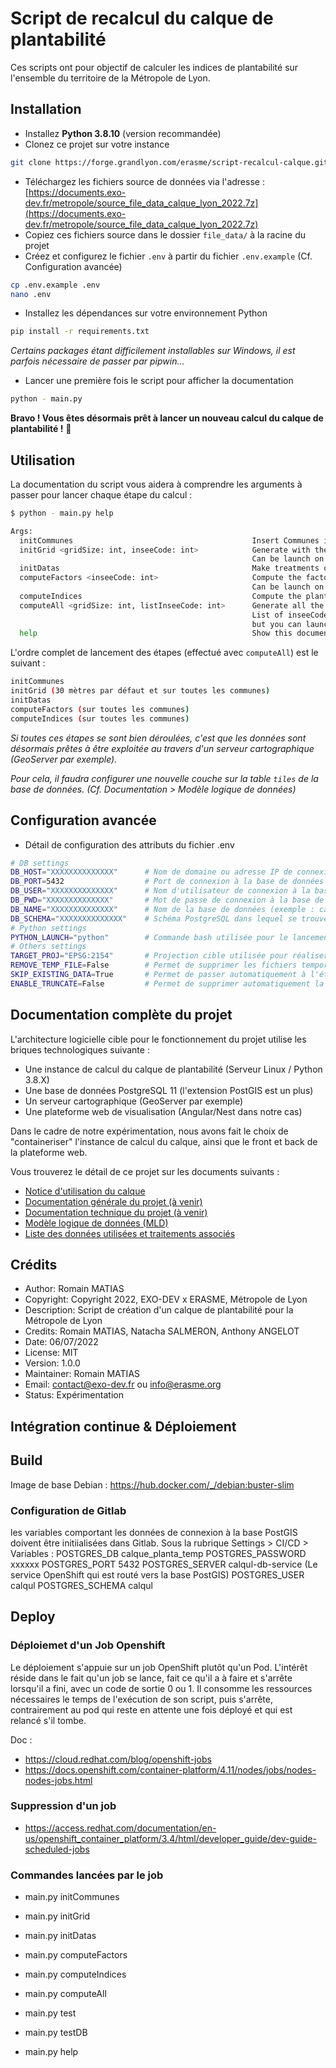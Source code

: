 # Script de recalcul du calque de plantabilité

Ces scripts ont pour objectif de calculer les indices de plantabilité sur l'ensemble du territoire de la Métropole de Lyon.

## Installation

* Installez **Python 3.8.10** (version recommandée)
* Clonez ce projet sur votre instance
```bash
git clone https://forge.grandlyon.com/erasme/script-recalcul-calque.git
```
* Téléchargez les fichiers source de données via l'adresse : [https://documents.exo-dev.fr/metropole/source_file_data_calque_lyon_2022.7z](https://documents.exo-dev.fr/metropole/source_file_data_calque_lyon_2022.7z)
* Copiez ces fichiers source dans le dossier `file_data/` à la racine du projet
* Créez et configurez le fichier `.env` à partir du fichier `.env.example` (Cf. Configuration avancée)
```bash
cp .env.example .env
nano .env
```
* Installez les dépendances sur votre environnement Python
```bash
pip install -r requirements.txt
```
<i>Certains packages étant difficilement installables sur Windows, il est parfois nécessaire de passer par pipwin...</i>

* Lancer une première fois le script pour afficher la documentation
```bash
python - main.py
```

**Bravo ! Vous êtes désormais prêt à lancer un nouveau calcul du calque de plantabilité !** 🎉

## Utilisation

La documentation du script vous aidera à comprendre les arguments à passer pour lancer chaque étape du calcul :

```bash
$ python - main.py help

Args:
  initCommunes                                        Insert Communes in database from a geoJSON file path (with geometry and insee column)
  initGrid <gridSize: int, inseeCode: int>            Generate with the size defined and insert Grid in database merged from a bounding box
                                                      Can be launch on certain "communes" with one <inseeCode> or in all territory by default (no parameter)
  initDatas                                           Make treatments on the datas from informations in metadatas table
  computeFactors <inseeCode: int>                     Compute the factors area on each tile with database informations. 
                                                      Can be launch on certain "communes" with one <inseeCode> or in all territory by default (no parameter)
  computeIndices                                      Compute the plantability indices on each tile with database informations. 
  computeAll <gridSize: int, listInseeCode: int>      Generate all the plantability layer (launch all previous steps). 
                                                      List of inseeCode must be separated with comma (,) and without space (e.g. python - main.py 5 69266,69388,69256) 
                                                      but you can launch treatments for only one commune (e.g. python - main.py 5 69266)
  help                                                Show this documentation
```

L'ordre complet de lancement des étapes (effectué avec `computeAll`) est le suivant :

```bash
initCommunes
initGrid (30 mètres par défaut et sur toutes les communes)
initDatas
computeFactors (sur toutes les communes)
computeIndices (sur toutes les communes)
```

<i>Si toutes ces étapes se sont bien déroulées, c'est que les données sont désormais prêtes à être exploitée au travers d'un serveur cartographique (GeoServer par exemple).</i>

<i>Pour cela, il faudra configurer une nouvelle couche sur la table `tiles` de la base de données. (Cf. Documentation > Modèle logique de données)</i>

## Configuration avancée

* Détail de configuration des attributs du fichier .env
```bash
# DB settings
DB_HOST="XXXXXXXXXXXXXX"      # Nom de domaine ou adresse IP de connexion à la base de données
DB_PORT=5432                  # Port de connexion à la base de données
DB_USER="XXXXXXXXXXXXXX"      # Nom d'utilisateur de connexion à la base de données
DB_PWD="XXXXXXXXXXXXXX"       # Mot de passe de connexion à la base de données
DB_NAME="XXXXXXXXXXXXXX"      # Nom de la base de données (exemple : calque_planta)
DB_SCHEMA="XXXXXXXXXXXXXX"    # Schéma PostgreSQL dans lequel se trouve la base de données
# Python settings
PYTHON_LAUNCH="python"        # Commande bash utilisée pour le lancement des sous scripts Python (peut être remplacé par python3 si nécessaire)
# Others settings
TARGET_PROJ="EPSG:2154"       # Projection cible utilisée pour réaliser les traitements de données
REMOVE_TEMP_FILE=False        # Permet de supprimer les fichiers temporaires générés lors des traitements de données
SKIP_EXISTING_DATA=True       # Permet de passer automatiquement à l'étape suivante lorsque la donnée traitée existe déjà en base
ENABLE_TRUNCATE=False         # Permet de supprimer automatiquement la donnée lors de son traitement si elle existe déjà en base
```

## Documentation complète du projet

L'architecture logicielle cible pour le fonctionnement du projet utilise les briques technologiques suivante : 
* Une instance de calcul du calque de plantabilité (Serveur Linux / Python 3.8.X)
* Une base de données PostgreSQL 11 (l'extension PostGIS est un plus)
* Un serveur cartographique (GeoServer par exemple)
* Une plateforme web de visualisation (Angular/Nest dans notre cas)

Dans le cadre de notre expérimentation, nous avons fait le choix de "containeriser" l'instance de calcul du calque, ainsi que le front et back de la plateforme web.

Vous trouverez le détail de ce projet sur les documents suivants :
* [Notice d'utilisation du calque](https://documents.exo-dev.fr/notice_utilisation_calque_plantabilite_lyon_V1.pdf)
* [Documentation générale du projet (à venir)]()
* [Documentation technique du projet (à venir)]()
* [Modèle logique de données (MLD)](https://documents.exo-dev.fr/metropole/MLD_calque_plantabilite_lyon.png)
* [Liste des données utilisées et traitements associés](https://www.figma.com/file/jE0JR0PiNbDU9ShK2V2tnZ/Process-data-calque-de-plantabilit%C3%A9?node-id=0%3A1)

## Crédits

* Author: Romain MATIAS
* Copyright: Copyright 2022, EXO-DEV x ERASME, Métropole de Lyon
* Description: Script de création d'un calque de plantabilité pour la Métropole de Lyon
* Credits: Romain MATIAS, Natacha SALMERON, Anthony ANGELOT
* Date: 06/07/2022
* License: MIT
* Version: 1.0.0
* Maintainer: Romain MATIAS
* Email: contact@exo-dev.fr ou info@erasme.org
* Status: Expérimentation

## Intégration continue & Déploiement

## Build
Image de base Debian : https://hub.docker.com/_/debian:buster-slim

### Configuration de Gitlab
les variables comportant les données de connexion à la base PostGIS doivent être initiialisées dans Gitlab.
Sous la rubrique Settings > CI/CD > Variables :
POSTGRES_DB         calque_planta_temp
POSTGRES_PASSWORD   xxxxxx
POSTGRES_PORT       5432
POSTGRES_SERVER     calqul-db-service (Le service OpenShift qui est routé vers la base PostGIS)
POSTGRES_USER       calqul
POSTGRES_SCHEMA     calqul
## Deploy

### Déploiemet d'un Job Openshift
Le déploiement s'appuie sur un job OpenShift plutôt qu'un Pod. 
L'intérêt réside dans le fait qu'un job se lance, fait ce qu'il a à faire et s'arrête lorsqu'il a fini, avec un code de sortie 0 ou 1.
Il consomme les ressources nécessaires le temps de l'exécution de son script, puis s'arrête, contrairement au pod qui reste en attente une fois déployé et qui est relancé s'il tombe.

Doc : 
 - https://cloud.redhat.com/blog/openshift-jobs
 - https://docs.openshift.com/container-platform/4.11/nodes/jobs/nodes-nodes-jobs.html

### Suppression d'un job
 - https://access.redhat.com/documentation/en-us/openshift_container_platform/3.4/html/developer_guide/dev-guide-scheduled-jobs

### Commandes lancées par le job
- main.py initCommunes
  
- main.py initGrid
  
- main.py initDatas
  
- main.py computeFactors
  
- main.py computeIndices
  
- main.py computeAll
  
- main.py test
  
- main.py testDB
  
- main.py help